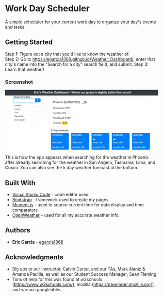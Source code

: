 # Work Day Scheduler

A simple scheduler for your current work day to organize your day's events and tasks.

## Getting Started

Step 1: Figure out a city that you'd like to know the weather of.  
Step 2: Go to https://egarcia1868.github.io/Weather_Dashboard/, enter that city's name into the "Search for a city" search field, and submit.
Step 3:  Learn that weather!

### Screenshot

![Screenshot!](/assets/images/WeatherScreenShot.png?raw=true "Screenshot of how the weather displays")
This is how the app appears when searching for the weather in Phoenix after already searching for the weather in San Angelo, Tasmania, Lima, and Cusco.  You can also see the 5 day weather forecast at the bottom.


## Built With

* [Visual Studio Code](https://code.visualstudio.com/) - code editor used
* [Bootstrap](https://getbootstrap.com/) - framework used to create my pages
* [Moment.js](https://momentjs.com/) - used to source current time for date display and time comparators
* [OpenWeather](https://openweathermap.org/api) - used for all my accurate weather info.

## Authors

* **Eric Garcia** - [egarcia1868](https://github.com/egarcia1868)

## Acknowledgments

* Big ups to our instructor, Calvin Carter, and our TAs, Mark Alaniz & Amanda Padilla, as well as our Student Success Manager, Sean Fleming
* Tons of help for this was found at w3schools (https://www.w3schools.com/), mozilla (https://developer.mozilla.org/), and various googleables